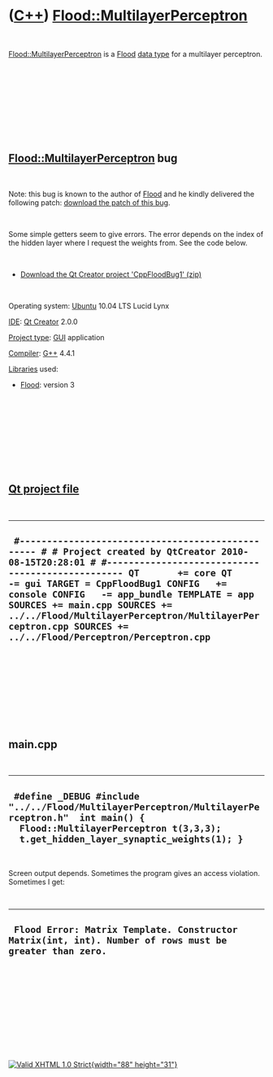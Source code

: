 



 

 

 

 

 

([C++](Cpp.htm)) [Flood::MultilayerPerceptron](CppFloodMultilayerPerceptron.htm)
================================================================================

 

[Flood::MultilayerPerceptron](CppFloodMultilayerPerceptron.htm) is a
[Flood](CppFlood.htm) [data type](CppDataType.htm) for a multilayer
perceptron.

 

 

 

 

 

[Flood::MultilayerPerceptron](CppFloodMultilayerPerceptron.htm) bug
-------------------------------------------------------------------

 

Note: this bug is known to the author of [Flood](CppFlood.htm) and he
kindly delivered the following patch: [download the patch of this
bug](CppFloodMultilayerPerceptron.patch).

 

Some simple getters seem to give errors. The error depends on the index
of the hidden layer where I request the weights from. See the code
below.

 

-   [Download the Qt Creator project
    'CppFloodBug1' (zip)](CppFloodBug1.zip)

 

Operating system: [Ubuntu](http://www.ubuntu.com) 10.04 LTS Lucid Lynx

[IDE](CppIde.htm): [Qt Creator](CppQtCreator.htm) 2.0.0

[Project type](CppQtProjectType.htm): [GUI](CppGui.htm) application

[Compiler](CppCompiler.htm): [G++](CppGpp.htm) 4.4.1

[Libraries](CppLibrary.htm) used:

-   [Flood](CppFlood.htm): version 3

 

 

 

 

 

[Qt project file](CppQtProjectFile.htm)
---------------------------------------

 

  ----------------------------------------------------------------------------------------------------------------------------------------------------------------------------------------------------------------------------------------------------------------------------------------------------------------------------------------------------------------------------------------------------------------------------
  ` #------------------------------------------------- # # Project created by QtCreator 2010-08-15T20:28:01 # #------------------------------------------------- QT       += core QT       -= gui TARGET = CppFloodBug1 CONFIG   += console CONFIG   -= app_bundle TEMPLATE = app SOURCES += main.cpp SOURCES += ../../Flood/MultilayerPerceptron/MultilayerPerceptron.cpp SOURCES += ../../Flood/Perceptron/Perceptron.cpp`
  ----------------------------------------------------------------------------------------------------------------------------------------------------------------------------------------------------------------------------------------------------------------------------------------------------------------------------------------------------------------------------------------------------------------------------

 

 

 

 

 

main.cpp
--------

 

  ----------------------------------------------------------------------------------------------------------------------------------------------------------------------------------------
  ` #define _DEBUG #include "../../Flood/MultilayerPerceptron/MultilayerPerceptron.h"  int main() {   Flood::MultilayerPerceptron t(3,3,3);   t.get_hidden_layer_synaptic_weights(1); }`
  ----------------------------------------------------------------------------------------------------------------------------------------------------------------------------------------

 

Screen output depends. Sometimes the program gives an access violation.
Sometimes I get:

 

  ----------------------------------------------------------------------------------------------------------
  ` Flood Error: Matrix Template. Constructor Matrix(int, int). Number of rows must be greater than zero.`
  ----------------------------------------------------------------------------------------------------------

 

 

 

 

 





 

[![Valid XHTML 1.0 Strict](valid-xhtml10.png){width="88"
height="31"}](http://validator.w3.org/check?uri=referer)
